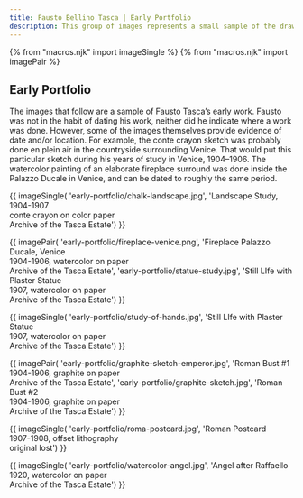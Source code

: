```yaml
---
title: Fausto Bellino Tasca | Early Portfolio
description: This group of images represents a small sample of the drawings, paintings and sketches which Fausto Tasca completed during his early career.
---
```

{% from "macros.njk" import imageSingle %}
{% from "macros.njk" import imagePair %}

## Early Portfolio

The images that follow are a sample of Fausto Tasca’s early work. Fausto was not in the habit of dating his work, neither did he indicate where a work was done. However, some of the images themselves provide evidence of date and/or location. For example, the conte crayon sketch was probably done en plein air in the countryside surrounding Venice. That would put this particular sketch during his years of study in Venice, 1904&#8211;1906. The watercolor painting of an elaborate fireplace surround was done inside the Palazzo Ducale in Venice, and can be dated to roughly the same period.

{{ imageSingle(
'early-portfolio/chalk-landscape.jpg',
'Landscape Study, 1904-1907<br>
conte crayon on color paper<br>
Archive of the Tasca Estate')
}}


{{ imagePair(
'early-portfolio/fireplace-venice.png',
'Fireplace Palazzo Ducale, Venice<br>1904-1906, watercolor on paper<br>Archive of the Tasca Estate',
'early-portfolio/statue-study.jpg',
'Still LIfe with Plaster Statue<br>1907, watercolor on paper<br>Archive of the Tasca Estate')
}}

{{ imageSingle(
'early-portfolio/study-of-hands.jpg',
'Still LIfe with Plaster Statue<br>1907, watercolor on paper<br>Archive of the Tasca Estate')
}}

{{ imagePair(
'early-portfolio/graphite-sketch-emperor.jpg',
'Roman Bust #1<br>1904-1906, graphite on paper<br>Archive of the Tasca Estate',
'early-portfolio/graphite-sketch.jpg',
'Roman Bust #2<br>1904-1906, graphite on paper<br>Archive of the Tasca Estate')
}}

{{ imageSingle(
'early-portfolio/roma-postcard.jpg',
'Roman Postcard<br>1907-1908, offset lithography<br>original lost')
}}

{{ imageSingle(
'early-portfolio/watercolor-angel.jpg',
'Angel after Raffaello<br>1920, watercolor on paper<br>Archive of the Tasca Estate')
}}
